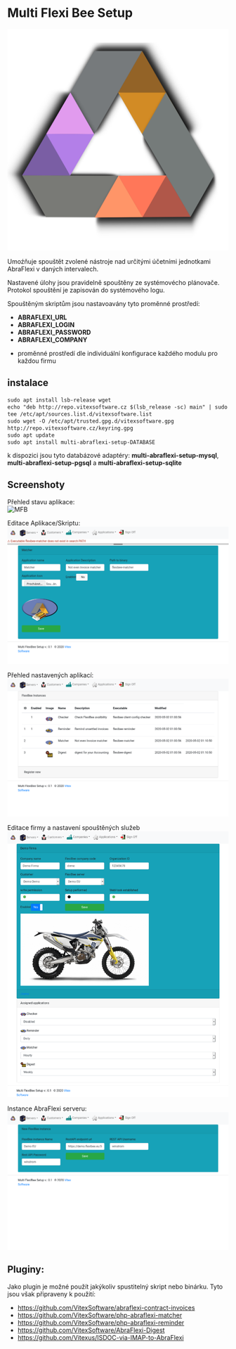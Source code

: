 Multi Flexi Bee Setup
=====================

![MFB](src/images/project-logo.svg?raw=true)

Umoźňuje spouštět zvolené nástroje nad určitými účetními jednotkami AbraFlexi v daných intervalech. 

Nastavené úlohy jsou pravidelně spouštěny ze systémovécho plánovače.
Protokol spouštění je zapisován do systémového logu.

Spouštěným skriptům jsou nastavoavány tyto proměnné prostředí:

 * **ABRAFLEXI_URL**
 * **ABRAFLEXI_LOGIN** 
 * **ABRAFLEXI_PASSWORD**
 * **ABRAFLEXI_COMPANY**

+ proměnné prostředí dle individuální konfigurace každého modulu pro každou firmu


instalace
---------

```shell
sudo apt install lsb-release wget
echo "deb http://repo.vitexsoftware.cz $(lsb_release -sc) main" | sudo tee /etc/apt/sources.list.d/vitexsoftware.list
sudo wget -O /etc/apt/trusted.gpg.d/vitexsoftware.gpg http://repo.vitexsoftware.cz/keyring.gpg
sudo apt update
sudo apt install multi-abraflexi-setup-DATABASE 
```

k dispozici jsou tyto databázové adaptéry: **multi-abraflexi-setup-mysql**, **multi-abraflexi-setup-pgsql** a **multi-abraflexi-setup-sqlite**


Screenshoty
-----------

Přehled stavu aplikace:  
![MFB](doc/MultiAbraFlexiSetup.png?raw=true)

Editace Aplikace/Skriptu:
![MFB](doc/Application.png?raw=true)  

Přehled nastavených aplikací:
![MFB](doc/Applications.png?raw=true)  

Editace firmy a nastavení spouštěných služeb
![MFB](doc/Company.png?raw=true)  

Instance AbraFlexi serveru:
![MFB](doc/instance.png?raw=true)

Pluginy:
--------

Jako plugin je možné použít jakýkoliv spustitelný skript nebo binárku. Tyto jsou však připraveny k použití:

 * https://github.com/VitexSoftware/abraflexi-contract-invoices
 * https://github.com/VitexSoftware/php-abraflexi-matcher
 * https://github.com/VitexSoftware/php-abraflexi-reminder
 * https://github.com/VitexSoftware/AbraFlexi-Digest
 * https://github.com/Vitexus/ISDOC-via-IMAP-to-AbraFlexi
